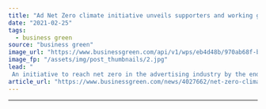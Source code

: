 ```yaml
---
title: "Ad Net Zero climate initiative unveils supporters and working groups"
date: "2021-02-25"
tags: 
  - business green
source: "business green"
image_url: "https://www.businessgreen.com/api/v1/wps/eb4d48b/970ab68f-b068-4895-a61a-6befe76a4c21/3/iStock-525568423-185x114.jpg"
image_fp: "/assets/img/post_thumbnails/2.jpg"
lead: "
 An initiative to reach net zero in the advertising industry by the end of 2030 today provided further details of how it will enact its action plan, which was published last year ..."
article_url: "https://www.businessgreen.com/news/4027662/net-zero-climate-initiative-unveils-supporters"
---
```


---
